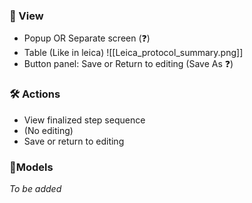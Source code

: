 
### 👀 View
* Popup OR Separate screen (❓)
* Table (Like in leica)
![[Leica_protocol_summary.png]]
* Button panel: Save or Return to editing (Save As ❓)

### 🛠 Actions
* View finalized step sequence
* (No editing)
* Save or return to editing

### 🎨Models
*To be added*
